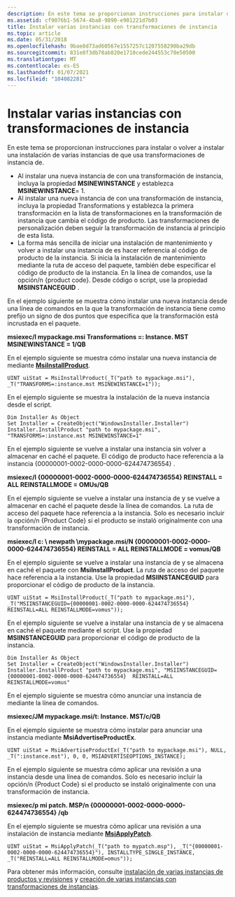 ```yaml
---
description: En este tema se proporcionan instrucciones para instalar o volver a instalar una instalación de varias instancias de que usa transformaciones de instancia de.
ms.assetid: cf9076b1-5674-4ba8-9890-e981221d7b03
title: Instalar varias instancias con transformaciones de instancia
ms.topic: article
ms.date: 05/31/2018
ms.openlocfilehash: 9bae8d73ad60567e1557257c1207558290ba29db
ms.sourcegitcommit: 831e8f3db78ab820e1710cede244553c70e50500
ms.translationtype: MT
ms.contentlocale: es-ES
ms.lasthandoff: 01/07/2021
ms.locfileid: "104082281"
---
```

# <a name="installing-multiple-instances-with-instance-transforms"></a>Instalar varias instancias con transformaciones de instancia

En este tema se proporcionan instrucciones para instalar o volver a instalar una instalación de varias instancias de que usa transformaciones de instancia de.

-   Al instalar una nueva instancia de con una transformación de instancia, incluya la propiedad **MSINEWINSTANCE** y establezca **MSINEWINSTANCE**= 1.
-   Al instalar una nueva instancia de con una transformación de instancia, incluya la propiedad Transformations y establezca la primera transformación en la lista de transformaciones en la transformación de instancia que cambia el código de producto. Las transformaciones de personalización deben seguir la transformación de instancia al principio de esta lista.
-   La forma más sencilla de iniciar una instalación de mantenimiento y volver a instalar una instancia de es hacer referencia al código de producto de la instancia. Si inicia la instalación de mantenimiento mediante la ruta de acceso del paquete, también debe especificar el código de producto de la instancia. En la línea de comandos, use la opción/n {product code}. Desde código o script, use la propiedad **MSIINSTANCEGUID** .

En el ejemplo siguiente se muestra cómo instalar una nueva instancia desde una línea de comandos en la que la transformación de instancia tiene como prefijo un signo de dos puntos que especifica que la transformación está incrustada en el paquete.

**msiexec/I mypackage.msi Transformations =: Instance. MST MSINEWINSTANCE = 1/QB**

En el ejemplo siguiente se muestra cómo instalar una nueva instancia de mediante [**MsiInstallProduct**](/windows/desktop/api/Msi/nf-msi-msiinstallproducta).

``` syntax
UINT uiStat = MsiInstallProduct(_T("path to mypackage.msi"), _T("TRANSFORMS=:instance.mst MSINEWINSTANCE=1"));
```

En el ejemplo siguiente se muestra la instalación de la nueva instancia desde el script.

``` syntax
Dim Installer As Object
Set Installer = CreateObject("WindowsInstaller.Installer")
Installer.InstallProduct "path to mypackage.msi", "TRANSFORMS=:instance.mst MSINEWINSTANCE=1"
```

En el ejemplo siguiente se vuelve a instalar una instancia sin volver a almacenar en caché el paquete. El código de producto hace referencia a la instancia {00000001-0002-0000-0000-624474736554} .

**msiexec/I {00000001-0002-0000-0000-624474736554} REINSTALL = ALL REINSTALLMODE = OMUs/QB**

En el ejemplo siguiente se vuelve a instalar una instancia de y se vuelve a almacenar en caché el paquete desde la línea de comandos. La ruta de acceso del paquete hace referencia a la instancia. Solo es necesario incluir la opción/n {Product Code} si el producto se instaló originalmente con una transformación de instancia.

**msiexec/I c: \\ newpath \\mypackage.msi/N {00000001-0002-0000-0000-624474736554} REINSTALL = ALL REINSTALLMODE = vomus/QB**

En el ejemplo siguiente se vuelve a instalar una instancia de y se almacena en caché el paquete con **MsiInstallProduct**. La ruta de acceso del paquete hace referencia a la instancia. Use la propiedad **MSIINSTANCEGUID** para proporcionar el código de producto de la instancia.

``` syntax
UINT uiStat = MsiInstallProduct(_T("path to mypackage.msi"), _T("MSIINSTANCEGUID={00000001-0002-0000-0000-624474736554}  REINSTALL=ALL REINSTALLMODE=vomus"));
```

En el ejemplo siguiente se vuelve a instalar una instancia de y se almacena en caché el paquete mediante el script. Use la propiedad **MSIINSTANCEGUID** para proporcionar el código de producto de la instancia.

``` syntax
Dim Installer As Object
Set Installer = CreateObject("WindowsInstaller.Installer")
Installer.InstallProduct "path to mypackage.msi", "MSIINSTANCEGUID={00000001-0002-0000-0000-624474736554}  REINSTALL=ALL REINSTALLMODE=vomus"
```

En el ejemplo siguiente se muestra cómo anunciar una instancia de mediante la línea de comandos.

**msiexec/JM mypackage.msi/t: Instance. MST/c/QB**

En el ejemplo siguiente se muestra cómo instalar para anunciar una instancia mediante **MsiAdvertiseProductEx**.

``` syntax
UINT uiStat = MsiAdvertiseProductEx(_T("path to mypackage.msi"), NULL, _T(":instance.mst"), 0, 0, MSIADVERTISEOPTIONS_INSTANCE);
```

En el ejemplo siguiente se muestra cómo aplicar una revisión a una instancia desde una línea de comandos. Solo es necesario incluir la opción/n {Product Code} si el producto se instaló originalmente con una transformación de instancia.

**msiexec/p mi patch. MSP/n {00000001-0002-0000-0000-624474736554} /qb**

En el ejemplo siguiente se muestra cómo aplicar una revisión a una instalación de instancia mediante [**MsiApplyPatch**](/windows/desktop/api/Msi/nf-msi-msiapplypatcha).

``` syntax
UINT uiStat = MsiApplyPatch(_T("path to mypatch.msp"), _T("{00000001-0002-0000-0000-624474736554}"), INSTALLTYPE_SINGLE_INSTANCE, _T("REINSTALL=ALL REINSTALLMODE=omus"));
```

Para obtener más información, consulte [instalación de varias instancias de productos y revisiones](installing-multiple-instances-of-products-and-patches.md) y [creación de varias instancias con transformaciones de instancias](authoring-multiple-instances-with-instance-transforms.md).

 

 



